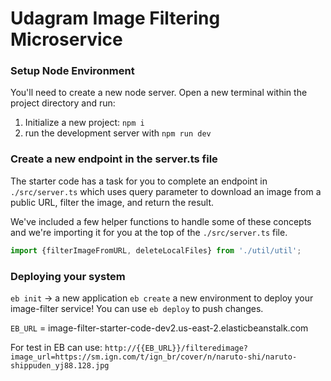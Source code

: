 # Udagram Image Filtering Microservice


### Setup Node Environment

You'll need to create a new node server. Open a new terminal within the project directory and run:

1. Initialize a new project: `npm i`
2. run the development server with `npm run dev`



### Create a new endpoint in the server.ts file

The starter code has a task for you to complete an endpoint in `./src/server.ts` which uses query parameter to download an image from a public URL, filter the image, and return the result.

We've included a few helper functions to handle some of these concepts and we're importing it for you at the top of the `./src/server.ts`  file.

```typescript
import {filterImageFromURL, deleteLocalFiles} from './util/util';
```

### Deploying your system

`eb init` -> a new application 
`eb create` a new environment to deploy your image-filter service! 
You can use `eb deploy` to push changes.




`EB_URL` = image-filter-starter-code-dev2.us-east-2.elasticbeanstalk.com

For test in EB can use: 
`http://{{EB_URL}}/filteredimage?image_url=https://sm.ign.com/t/ign_br/cover/n/naruto-shi/naruto-shippuden_yj88.128.jpg`

